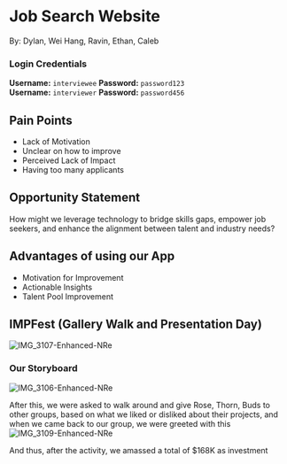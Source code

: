 # Job Search Website
By: Dylan, Wei Hang, Ravin, Ethan, Caleb
### Login Credentials  
**Username:** `interviewee` **Password:** `password123`  
**Username:** `interviewer` **Password:** `password456`  

## Pain Points
- Lack of Motivation
- Unclear on how to improve
- Perceived Lack of Impact
- Having too many applicants

## Opportunity Statement
How might we leverage technology to bridge skills gaps, empower job seekers, and enhance the alignment between talent and industry needs?

## Advantages of using our App
- Motivation for Improvement
- Actionable Insights
- Talent Pool Improvement

## IMPFest (Gallery Walk and Presentation Day)
![IMG_3107-Enhanced-NRe](https://github.com/user-attachments/assets/0eed846f-4150-4ccc-a4d3-4a841510d438)
### Our Storyboard
![IMG_3106-Enhanced-NRe](https://github.com/user-attachments/assets/c0e28fbf-a186-4c2d-99a6-997d9c8af89a)

After this, we were asked to walk around and give Rose, Thorn, Buds to other groups, based on what we liked or disliked about their projects, and when we came back to our group, we were greeted with this
![IMG_3109-Enhanced-NRe](https://github.com/user-attachments/assets/33b8aba4-3cb1-4d0f-9f6d-1ebbc2b7a263)

And thus, after the activity, we amassed a total of $168K as investment


